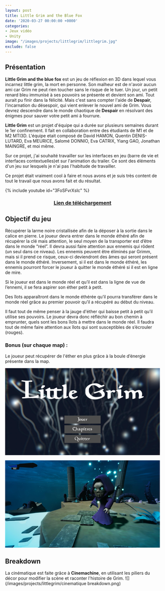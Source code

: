 ```yaml
---
layout: post
title: Little Grim and the Blue Fox
date: '2020-03-27 00:00:00 +0000'
categories: 
- Jeux vidéo
- Unity
image: "/images/projects/littlegrim/littlegrim.jpg"
exclude: false
---
```


## Présentation

**Little Grim and the blue fox** est un jeu de réflexion en 3D dans lequel vous incarnez little grim, la mort en personne. Son malheur est de n'avoir aucun ami car Grim ne peut rien toucher sans le risque de le tuer. Un jour, un petit renard bleu immunisé à ses pouvoirs se présente et devient son ami. Tout aurait pu finir dans la félicité. Mais c'est sans compter l'aide de **Despair**, l'incarnation du désespoir, qui vient enlever le nouvel ami de Grim. Vous devrez descendre dans le monde chaotique de **Despair** en résolvant des énigmes pour sauver votre petit ami à fourrure.

**Little Grim** est un projet d'équipe qui a durée sur plusieurs semaines durant le 1er confinement. Il fait en collaboration entre des étudiants de M1 et de M2 MTI3D. L'équipe etait composé de David HAMON, Quentin DENIS-LUTARD, Eva MEURICE, Salomé DONNIO, Eva CATRIX, Yiang GAO, Jonathan MAINGRE, et moi même. 

Sur ce projet, j'ai souhaité travailler sur les interfaces en jeu (barre de vie et interfaces contextuelles)et sur l'animation du trailer. Ce sont des éléments d'un jeu sur lesquels je n'ai pas l'habitude de travailler.

Ce projet était vraiment cool à faire et nous avons et je suis très content de tout le travail que nous avons fait et du résultat.

{% include youtube id="3FoSFvrXsIc" %}


<h3 style="text-align:center;"><a href="https://itsbaptiste.itch.io/"><strong>Lien de téléchargement</strong></a></h3>

## Objectif du jeu
 Récupérer la larme noire cristallisée afin de la déposer à la sortie dans le calice en pierre. 
Le joueur devra entrer dans le monde éthéré afin de récupérer la clé mais attention, le seul moyen de la transporter est d’être dans le monde “réel”.  Il devra aussi faire attention aux ennemis qui rôdent (un seul dans ce niveau).  Les ennemis peuvent être éliminés par Grimm, mais si il prend ce risque, ceux-ci deviendront des âmes qui seront présent dans le monde éthéré. 
Inversement, si il est dans le monde éthéré, les ennemis pourront forcer le joueur à quitter le monde éthéré si il est en ligne de mire. 

Si le joueur est dans le monde réel et qu’il est dans la ligne de vue de l’ennemi, il se fera aspirer son éther petit à petit. 

Des îlots apparaîtront dans le monde éthérée qu’il pourra transférer dans le monde réel grâce au premier pouvoir qu’il a récupéré au début du niveau. 

Il faut tout de même penser à la jauge d'éther qui baisse petit à petit qu’il utilise ses pouvoirs. Le joueur devra donc réfléchir au bon chemin à emprunter, quels sont les bons îlots à mettre dans le monde réel. Il faudra tout de même faire attention aux îlots qui sont susceptibles de s’écrouler (rouges).

### Bonus (sur chaque map) :
Le joueur peut récupérer de l'éther en plus grâce à la boule d’énergie présente dans la map.

![Menu principal](/images/projects/littlegrim/menu.jpg)
<br>

![Gros plan sur Grim en jeu](/images/projects/littlegrim/jeu.jpg)

## Breakdown

La cinématique est faite grâce à **Cinemachine**, en utilisant les piliers du décor pour modifier la scène et raconter l'histoire de Grim.
![](/images/projects/littlegrim/cinematique breakdown.png)